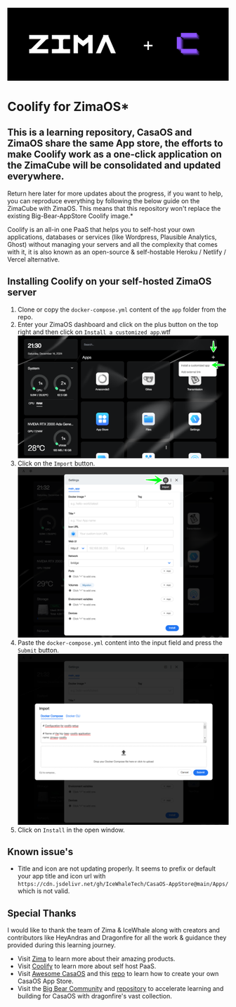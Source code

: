 ![Coolify](./assets/header.png)

# Coolify for ZimaOS*

## This is a learning repository, CasaOS and ZimaOS share the same App store, the efforts to make Coolify work as a one-click application on the ZimaCube will be consolidated and updated everywhere.
Return here later for more updates about the progress, if you want to help, you can reproduce everything by following the below guide on the ZimaCube with ZimaOS. This means that this repository won't replace the existing Big-Bear-AppStore Coolify image.*

Coolify is an all-in one PaaS that helps you to self-host your own applications, databases or services (like Wordpress, Plausible Analytics, Ghost) without managing your servers and all the complexity that comes with it, it is also known as an open-source & self-hostable Heroku / Netlify / Vercel alternative.

## Installing Coolify on your self-hosted ZimaOS server

1. Clone or copy the `docker-compose.yml` content of the `app` folder from the repo.
2. Enter your ZimaOS dashboard and click on the plus button on the top right and then click on `Install a customized app`.wtf 
![ZimaOS](./assets/step-one.png)
3. Click on the `Import` button.
![ZimaOS](./assets/step-two.png)
4. Paste the `docker-compose.yml` content into the input field and press the `Submit` button.
![ZimaOS](./assets/step-three.png)
5. Click on `Install` in the open window.


## Known issue's
- Title and icon are not updating properly.
It seems to prefix or default your app title and icon url with `https://cdn.jsdelivr.net/gh/IceWhaleTech/CasaOS-AppStore@main/Apps/` which is not valid.


## Special Thanks

I would like to thank the team of Zima & IceWhale along with creators and contributors like HeyAndras and Dragonfire for all the work & guidance they provided during this learning journey.

- Visit [Zima](https://www.zimaspace.com/) to learn more about their amazing products. 
- Visit [Coolify](https://coolify.io/) to learn more about self host PaaS.
- Visit [Awesome CasaOS](https://awesome.casaos.io/content/3rd-party-app-stores/list.html) and this [repo](https://github.com/IceWhaleTech/CasaOS-AppStore) to learn how to create your own CasaOS App Store. 
- Visit the [Big Bear Community](https://community.bigbeartechworld.com/) and [repository](https://github.com/bigbeartechworld) to accelerate learning and building for CasaOS with dragonfire's vast collection.
